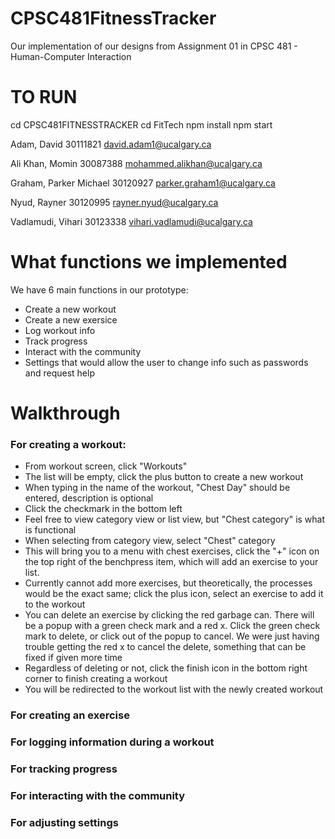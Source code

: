 # CPSC481FitnessTracker
Our implementation of our designs from Assignment 01 in CPSC 481 - Human-Computer Interaction

# TO RUN
cd CPSC481FITNESSTRACKER
cd FitTech
npm install
npm start

Adam, David
 30111821
david.adam1@ucalgary.ca

Ali Khan, Momin
30087388 
mohammed.alikhan@ucalgary.ca

Graham, Parker Michael
30120927
parker.graham1@ucalgary.ca

Nyud, Rayner
30120995
rayner.nyud@ucalgary.ca

Vadlamudi, Vihari 
30123338
vihari.vadlamudi@ucalgary.ca

# What functions we implemented
We have 6 main functions in our prototype:
- Create a new workout
- Create a new exersice
- Log workout info
- Track progress
- Interact with the community
- Settings that would allow the user to change info such as passwords and request help

# Walkthrough
### For creating a workout:
- From workout screen, click "Workouts"
- The list will be empty, click the plus button to create a new workout
- When typing in the name of the workout, "Chest Day" should be entered, description is optional
- Click the checkmark in the bottom left
- Feel free to view category view or list view, but "Chest category" is what is functional
- When selecting from category view, select "Chest" category
- This will bring you to a menu with chest exercises, click the "+" icon on the top right of the benchpress item, which will add an exercise to your list.
- Currently cannot add more exercises, but theoretically, the processes would be the exact same; click the plus icon, select an exercise to add it to the workout
- You can delete an exercise by clicking the red garbage can. There will be a popup with a green check mark and a red x. Click the green check mark to delete, or click out of the popup to cancel. We were just having trouble getting the red x to cancel the delete, something that can be fixed if given more time
- Regardless of deleting or not, click the finish icon in the bottom right corner to finish creating a workout
- You will be redirected to the workout list with the newly created workout

### For creating an exercise


### For logging information during a workout


### For tracking progress


### For interacting with the community


### For adjusting settings
